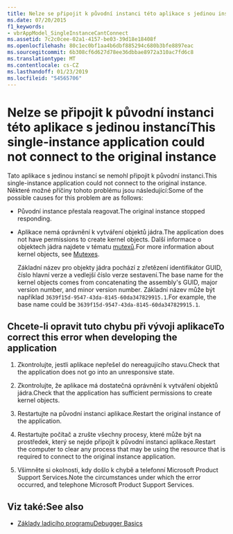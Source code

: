 ```yaml
---
title: Nelze se připojit k původní instanci této aplikace s jedinou instancí
ms.date: 07/20/2015
f1_keywords:
- vbrAppModel_SingleInstanceCantConnect
ms.assetid: 7c2c0cee-02a1-4157-be03-39d18e18408f
ms.openlocfilehash: 80c1ec0bf1aa4b6dbf885294c680b3bfe8897eac
ms.sourcegitcommit: 6b308cf6d627d78ee36dbbae8972a310ac7fd6c8
ms.translationtype: MT
ms.contentlocale: cs-CZ
ms.lasthandoff: 01/23/2019
ms.locfileid: "54565706"
---
```

# <a name="this-single-instance-application-could-not-connect-to-the-original-instance"></a><span data-ttu-id="4f41e-102">Nelze se připojit k původní instanci této aplikace s jedinou instancí</span><span class="sxs-lookup"><span data-stu-id="4f41e-102">This single-instance application could not connect to the original instance</span></span>
<span data-ttu-id="4f41e-103">Tato aplikace s jedinou instancí se nemohl připojit k původní instanci.</span><span class="sxs-lookup"><span data-stu-id="4f41e-103">This single-instance application could not connect to the original instance.</span></span> <span data-ttu-id="4f41e-104">Některé možné příčiny tohoto problému jsou následující:</span><span class="sxs-lookup"><span data-stu-id="4f41e-104">Some of the possible causes for this problem are as follows:</span></span>  
  
-   <span data-ttu-id="4f41e-105">Původní instance přestala reagovat.</span><span class="sxs-lookup"><span data-stu-id="4f41e-105">The original instance stopped responding.</span></span>  
  
-   <span data-ttu-id="4f41e-106">Aplikace nemá oprávnění k vytváření objektů jádra.</span><span class="sxs-lookup"><span data-stu-id="4f41e-106">The application does not have permissions to create kernel objects.</span></span> <span data-ttu-id="4f41e-107">Další informace o objektech jádra najdete v tématu [mutexů](../../standard/threading/mutexes.md).</span><span class="sxs-lookup"><span data-stu-id="4f41e-107">For more information about kernel objects, see [Mutexes](../../standard/threading/mutexes.md).</span></span>  
  
     <span data-ttu-id="4f41e-108">Základní název pro objekty jádra pochází z zřetězení identifikátor GUID, číslo hlavní verze a vedlejší číslo verze sestavení.</span><span class="sxs-lookup"><span data-stu-id="4f41e-108">The base name for the kernel objects comes from concatenating the assembly's GUID, major version number, and minor version number.</span></span> <span data-ttu-id="4f41e-109">Základní název může být například `3639f15d-9547-43da-8145-60da347829915.1`.</span><span class="sxs-lookup"><span data-stu-id="4f41e-109">For example, the base name could be `3639f15d-9547-43da-8145-60da347829915.1`.</span></span>  
  
## <a name="to-correct-this-error-when-developing-the-application"></a><span data-ttu-id="4f41e-110">Chcete-li opravit tuto chybu při vývoji aplikace</span><span class="sxs-lookup"><span data-stu-id="4f41e-110">To correct this error when developing the application</span></span>  
  
1.  <span data-ttu-id="4f41e-111">Zkontrolujte, jestli aplikace nepřešel do nereagujícího stavu.</span><span class="sxs-lookup"><span data-stu-id="4f41e-111">Check that the application does not go into an unresponsive state.</span></span>  
  
2.  <span data-ttu-id="4f41e-112">Zkontrolujte, že aplikace má dostatečná oprávnění k vytváření objektů jádra.</span><span class="sxs-lookup"><span data-stu-id="4f41e-112">Check that the application has sufficient permissions to create kernel objects.</span></span>  
  
3.  <span data-ttu-id="4f41e-113">Restartujte na původní instanci aplikace.</span><span class="sxs-lookup"><span data-stu-id="4f41e-113">Restart the original instance of the application.</span></span>  
  
4.  <span data-ttu-id="4f41e-114">Restartujte počítač a zrušte všechny procesy, které může být na prostředek, který se nejde připojit k původní instanci aplikace.</span><span class="sxs-lookup"><span data-stu-id="4f41e-114">Restart the computer to clear any process that may be using the resource that is required to connect to the original instance application.</span></span>  
  
5.  <span data-ttu-id="4f41e-115">Všimněte si okolnosti, kdy došlo k chybě a telefonní Microsoft Product Support Services.</span><span class="sxs-lookup"><span data-stu-id="4f41e-115">Note the circumstances under which the error occurred, and telephone Microsoft Product Support Services.</span></span>  
  
## <a name="see-also"></a><span data-ttu-id="4f41e-116">Viz také:</span><span class="sxs-lookup"><span data-stu-id="4f41e-116">See also</span></span>
- [<span data-ttu-id="4f41e-117">Základy ladicího programu</span><span class="sxs-lookup"><span data-stu-id="4f41e-117">Debugger Basics</span></span>](/visualstudio/debugger/debugger-basics)

